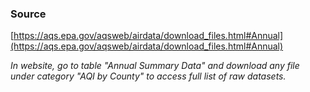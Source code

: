 ### Source
[https://aqs.epa.gov/aqsweb/airdata/download_files.html#Annual](https://aqs.epa.gov/aqsweb/airdata/download_files.html#Annual)

*In website, go to table "Annual Summary Data" and download any file under category "AQI by County" to access full list of raw datasets.*
